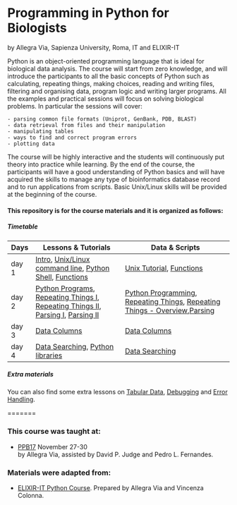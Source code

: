 # Programming in Python for Biologists

by Allegra Via, Sapienza University, Roma, IT and ELIXIR-IT

Python is an object-oriented programming language that is ideal for biological data analysis. The course will start from zero knowledge, and will introduce the participants to all the basic concepts of Python such as calculating, repeating things, making choices, reading and writing files, filtering and organising data, program logic and writing larger programs. All the examples and practical sessions will focus on solving biological problems. In particular the sessions will cover:

    - parsing common file formats (Uniprot, GenBank, PDB, BLAST)
    - data retrieval from files and their manipulation
    - manipulating tables
    - ways to find and correct program errors
    - plotting data

The course will be highly interactive and the students will continuously put theory into practice while learning. By the end of the course, the participants will have a good understanding of Python basics and will have acquired the skills to manage any type of bioinformatics database record and to run applications from scripts. Basic Unix/Linux skills will be provided at the beginning of the course.



#### This repository is for the course materials and it is organized as follows:

##### Timetable

Days |Lessons \& Tutorials | Data \& Scripts |
------------ | ------------- | ------------- |
day 1 | [Intro](day1/intro.md), [Unix/Linux command line](day1/1-Unix/Unix-Theory-PPB17.md), [Python Shell](day1/2-Pythonshell/pythonshell.md), [Functions](day1/3-Functions/functions.md)|[Unix Tutorial](day1/1-Unix/d1_unix_data_scripts/unix_tutorial.zip), [Functions](day1/3-Functions/d3_functions_data_scripts) |
day 2 | [Python Programs](day2/1-PythonPrograms/PythonPrograms.md), [Repeating Things I](day2/2-RepeatingThings/RepeatingThings.md), [Repeating Things II](day2/2-RepeatingThings/Initial_Loop_Notes.md), [Parsing I](day2/3-Parsing/Parsing-Theory-I.md), [Parsing II](day2/3-Parsing/Parsing-Theory-II.md)   | [Python Programming](day2/1-PythonPrograms/d2_programing_data_scripts), [Repeating Things](day2/2-RepeatingThings/d2_repeating_data_scripts), [Repeating Things - Overview](day2/2-RepeatingThings/loops_scheme.png),[Parsing](day2/3-Parsing/d2_parsing_data_script) |
day 3 |  [Data Columns](day3/1-DataColumns/DataColumns.md) | [Data Columns](day3/1-DataColumns/d3_datacolumns_data_scripts) |
day 4 |[Data Searching](day4/1-DataSearching/DataSearching.md), [Python libraries](day4/2-PythonLibraries/tasks.md) |[Data Searching](day4/1-DataSearching/d4_datasearching_data_scripts) |



##### Extra materials

You can also find some extra lessons on [Tabular Data](extra/1-TabularData/TabularData.md), [Debugging](extra/2-Debugging/BestPracticesInProgramming.md) and [Error Handling](extra/2-Debugging/ErrorHandling.md).


=======


### This course was taught at:
-  [PPB17](http://gtpb.igc.gulbenkian.pt/bicourses/Archive/2017/PPB17/index.html) November 27-30<br/> by Allegra Via, assisted by David P. Judge and Pedro L. Fernandes.

### Materials were adapted from:
-  <a href="https://github.com/ELIXIR-ITA-training/python_course"> ELIXIR-IT Python Course</a>. Prepared by Allegra Via and Vincenza Colonna.
